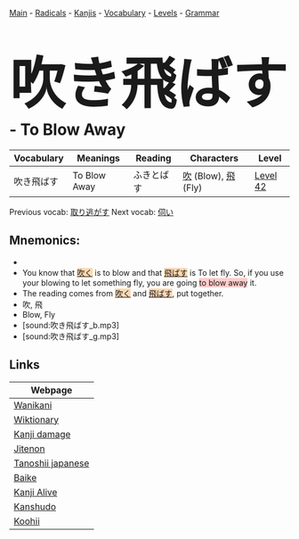 <style> bigfont {font-size: 100px}</style>
[Main](../README.md) -
[Radicals](../radicals.md) -
[Kanjis](../kanjis.md) -
[Vocabulary](../vocabulary.md) -
[Levels](../levels.md) -
[Grammar](../grammar.md)
# <bigfont> 吹き飛ばす</bigfont> - To Blow Away 

| Vocabulary | Meanings | Reading | Characters | Level |
| --- | --- | --- | --- | --- |
| 吹き飛ばす | To Blow Away | ふきとばす |  [吹](../kanjis/吹.md) (Blow), [飛](../kanjis/飛.md) (Fly) | [Level 42](../levels/wk_level42.md) |

Previous vocab: [取り逃がす](取り逃がす.md) Next vocab: [伺い](伺い.md) 

## Mnemonics:

* 
* You know that <span style="background-color:#fed8b1"> [吹く](https://jisho.org/search/吹く)</span> is to blow and that <span style="background-color:#fed8b1"> [飛ばす](https://jisho.org/search/飛ばす)</span> is To let fly. So, if you use your blowing to let something fly, you are going <span style="background-color:#ffcccb"> to blow away</span> it.
* The reading comes from <span style="background-color:#fed8b1"> [吹く](https://jisho.org/search/吹く)</span> and <span style="background-color:#fed8b1"> [飛ばす](https://jisho.org/search/飛ばす)</span>, put together.
* 吹, 飛
* Blow, Fly
* [sound:吹き飛ばす_b.mp3]
* [sound:吹き飛ばす_g.mp3]


## Links 

| Webpage |
| --- |
| [Wanikani          ](https://www.wanikani.com/kanji/吹き飛ばす) |
| [Wiktionary        ](https://en.wiktionary.org/wiki/吹き飛ばす) |
| [Kanji damage      ](http://www.kanjidamage.com/kanji/search?utf8=✓&q=吹き飛ばす) |
| [Jitenon           ](https://jitenon.com/kanji/吹き飛ばす) |
| [Tanoshii japanese ](https://www.tanoshiijapanese.com/dictionary/kanji.cfm?k=吹き飛ばす) |
| [Baike             ](https://baike.baidu.com/item/吹き飛ばす) |
| [Kanji Alive       ](https://app.kanjialive.com/吹き飛ばす) |
| [Kanshudo          ](https://www.kanshudo.com/searchmn?q=吹き飛ばす) |
| [Koohii            ](https://kanji.koohii.com/study/kanji/吹き飛ばす) |
